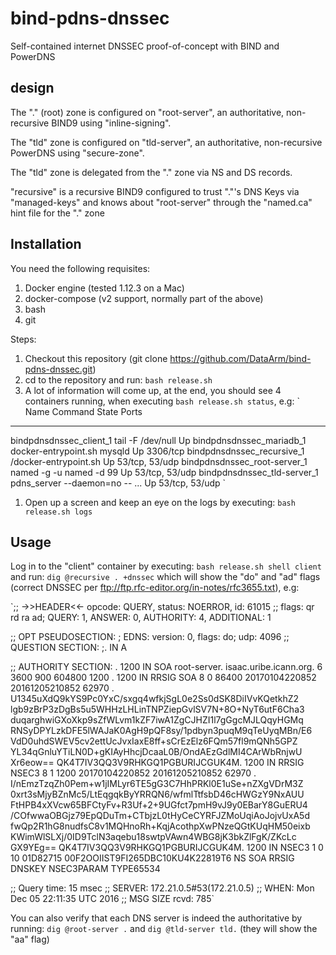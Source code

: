 # bind-pdns-dnssec

Self-contained internet DNSSEC proof-of-concept with BIND and PowerDNS

## design

The "." (root) zone is configured on "root-server", an authoritative, non-recursive
BIND9 using "inline-signing".

The "tld" zone is configured on "tld-server", an authoritative, non-recursive
PowerDNS using "secure-zone".

The "tld" zone is delegated from the "." zone via NS and DS records.

"recursive" is a recursive BIND9 configured to trust "."'s DNS Keys via "managed-keys"
and knows about "root-server" through the "named.ca" hint file for the "." zone

## Installation

You need the following requisites:

1. Docker engine (tested 1.12.3 on a Mac)
1. docker-compose (v2 support, normally part of the above)
1. bash
1. git

Steps:

1. Checkout this repository (git clone https://github.com/DataArm/bind-pdns-dnssec.git)
1. cd to the repository and run: `bash release.sh`
1. A lot of information will come up, at the end, you should see 4 containers running,
when executing `bash release.sh status`, e.g:
`            Name                          Command               State       Ports
--------------------------------------------------------------------------------------
bindpdnsdnssec_client_1        tail -F /dev/null                Up
bindpdnsdnssec_mariadb_1       docker-entrypoint.sh mysqld      Up      3306/tcp
bindpdnsdnssec_recursive_1     /docker-entrypoint.sh            Up      53/tcp, 53/udp
bindpdnsdnssec_root-server_1   named -g -u named -d 99          Up      53/tcp, 53/udp
bindpdnsdnssec_tld-server_1    pdns_server --daemon=no -- ...   Up      53/tcp, 53/udp
`
1. Open up a screen and keep an eye on the logs by executing: `bash release.sh logs`

## Usage

Log in to the "client" container by executing: `bash release.sh shell client` and
run: `dig @recursive . +dnssec` which will show the "do" and "ad" flags (correct
DNSSEC per ftp://ftp.rfc-editor.org/in-notes/rfc3655.txt), e.g:

`;; ->>HEADER<<- opcode: QUERY, status: NOERROR, id: 61015
;; flags: qr rd ra ad; QUERY: 1, ANSWER: 0, AUTHORITY: 4, ADDITIONAL: 1

;; OPT PSEUDOSECTION:
; EDNS: version: 0, flags: do; udp: 4096
;; QUESTION SECTION:
;.     				IN     	A

;; AUTHORITY SECTION:
.      			1200   	IN     	SOA    	root-server. isaac.uribe.icann.org. 6 3600 900 604800 1200
.      			1200   	IN     	RRSIG  	SOA 8 0 86400 20170104220852 20161205210852 62970 . U1345uXdQ9kYS9Pc0YxC/sxgq4wfkjSgL0e2Ss0dSK8DiIVvKQetkhZ2 lgb9zBrP3zDgBs5u5WHHzLHLinTNPZiepGvlSV7N+8O+NyT6utF6Cha3 duqarghwiGXoXkp9sZfWLvm1kZF7iwA1ZgCJHZI1l7gGgcMJLQqyHGMq RNSyDPYLzkDFE5lWAJaK0AgH9pQF8sy/1pdbyn3puqM9qTeUyqMBn/E6 VdD0uhdSWEV5cv2ettUcJvxIaxE8ff+sCrEzElz6FQm57fl9mQNh5GPZ YL34qGnluYTiLN0D+gKIAyHhcjDcaaL0B/OndAEzGdlMI4CArWbRnjwU Xr6eow==
QK4T7IV3QQ3V9RHKGQ1PGBURIJCGUK4M. 1200 IN RRSIG	NSEC3 8 1 1200 20170104220852 20161205210852 62970 . I/nEmzTzqZh0Pem+w1jIMLyr6TE5gG3C7HhPRKl0E1uSe+nZXgVDrM3Z 0xrt3sMjyBZnMc5/LtEqgqkByYRRQN6/wfmlTtfsbD46cHWGzY9NxAUU FtHPB4xXVcw65BFCtyFv+R3Uf+2+9UGfct7pmH9vJ9y0EBarY8GuERU4 /COfwwaOBGjz79EpQDuTm+CTbjzL0tHyCeCYRFJZMoUqiAoJojvUxA5d fwQp2R1hG8nudfsC8v1MQHnoRh+KqjAcothpXwPNzeQGtKUqHM50eixb KWimWlSLXj/0ID9TclN3aqebu18swtpVAwn4WBG8jK3bkZlFgK/ZKcLc GX9YEg==
QK4T7IV3QQ3V9RHKGQ1PGBURIJCGUK4M. 1200 IN NSEC3	1 0 10 01D82715 00F2OOIIST9FI265DBC10KU4K22819T6 NS SOA RRSIG DNSKEY NSEC3PARAM TYPE65534

;; Query time: 15 msec
;; SERVER: 172.21.0.5#53(172.21.0.5)
;; WHEN: Mon Dec 05 22:11:35 UTC 2016
;; MSG SIZE  rcvd: 785`

You can also verify that each DNS server is indeed the authoritative by running:
`dig @root-server .` and `dig @tld-server tld.` (they will show the "aa" flag)
